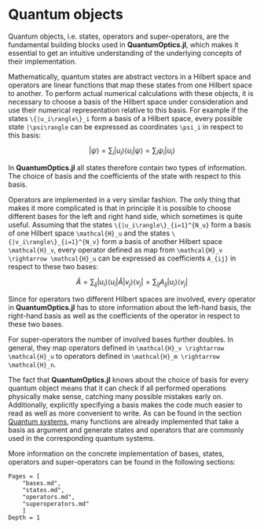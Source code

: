 # Quantum objects

Quantum objects, i.e. states, operators and super-operators, are the fundamental building blocks used in **QuantumOptics.jl**, which makes it essential to get an intuitive understanding of the underlying concepts of their implementation.

Mathematically, quantum states are abstract vectors in a Hilbert space and operators are linear functions that map these states from one Hilbert space to another. To perform actual numerical calculations with these objects, it is necessary to choose a basis of the Hilbert space under consideration and use their numerical representation relative to this basis. For example if the states ``\{|u_i\rangle\}_i`` form a basis of a Hilbert space, every possible state ``|\psi\rangle`` can be expressed as coordinates ``\psi_i`` in respect to this basis:

```math
|\psi\rangle = \sum_i |u_i\rangle\langle u_i |\psi \rangle
             = \sum_i \psi_i |u_i\rangle
```

In **QuantumOptics.jl** all states therefore contain two types of information. The choice of basis and the coefficients of the state with respect to this basis.

Operators are implemented in a very similar fashion. The only thing that makes it more complicated is that in principle it is possible to choose different bases for the left and right hand side, which sometimes is quite useful. Assuming that the states ``\{|u_i\rangle\}_{i=1}^{N_u}`` form a basis of one Hilbert space ``\mathcal{H}_u`` and the states ``\{|v_i\rangle\}_{i=1}^{N_v}`` form a basis of another Hilbert space ``\mathcal{H}_v``, every operator defined as map from ``\mathcal{H}_v \rightarrow \mathcal{H}_u`` can be expressed as coefficients ``A_{ij}`` in respect to these two bases:

```math
\hat{A} = \sum_{ij} |u_i\rangle\langle u_i| \hat{A} |v_j\rangle\langle v_j|
        = \sum_{ij} A_{ij} |u_i\rangle \langle v_j|
```

Since for operators two different Hilbert spaces are involved, every operator in **QuantumOptics.jl** has to store information about the left-hand basis, the right-hand basis as well as the coefficients of the operator in respect to these two bases.

For super-operators the number of involved bases further doubles. In general, they map operators defined in ``\mathcal{H}_v \rightarrow \mathcal{H}_u`` to operators defined in ``\mathcal{H}_m \rightarrow \mathcal{H}_n``.

The fact that **QuantumOptics.jl** knows about the choice of basis for every quantum object means that it can check if all performed operations physically make sense, catching many possible mistakes early on. Additionally, explicitly specifying a basis makes the code much easier to read as well as more convenient to write. As can be found in the section [Quantum systems](@ref), many functions are already implemented that take a basis as argument and generate states and operators that are commonly used in the corresponding quantum systems.

More information on the concrete implementation of bases, states, operators and super-operators can be found in the following sections:


```@contents
Pages = [
    "bases.md",
    "states.md",
    "operators.md",
    "superoperators.md"
    ]
Depth = 1
```
